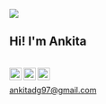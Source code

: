 ![](https://visitor-badge.glitch.me/badge?page_id=ankitaduttagupta.ankitaduttagupta)

## Hi! I'm Ankita

<br/>

<a href="https://www.linkedin.com/in/ankitadg97/">
  <img align="left" alt="Ankita's LinkdeIN" width="22px" src="https://cdn.jsdelivr.net/npm/simple-icons@v3/icons/linkedin.svg" />
</a>
<a href="https://t.me/ankitadg97">
  <img align="left" alt="Ankita's Telegram" width="22px" src="https://cdn.jsdelivr.net/npm/simple-icons@v3/icons/telegram.svg" />
</a>
<a href="https://www.instagram.com/ankita_d_g/">
  <img align="left" alt="Ankita's Instagram" width="22px" src="https://cdn.jsdelivr.net/npm/simple-icons@v3/icons/instagram.svg" />
</a>
<br/>

ankitadg97@gmail.com



